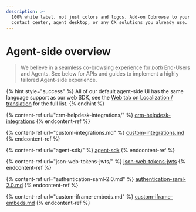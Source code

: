 ```yaml
---
description: >-
  100% white label, not just colors and logos. Add-on Cobrowse to your CRM,
  contact center, agent desktop, or any CX solutions you already use.
---
```


# Agent-side overview

> We believe in a seamless co-browsing experience for _both_ End-Users and Agents. See below for APIs and guides to implement a highly tailored Agent-side experience.&#x20;

{% hint style="success" %}
All of our default agent-side UI has the same language support as our web SDK, see the [Web tab on Localization / translation](../sdk-features/customize-the-interface/localization.md) for the full list. &#x20;
{% endhint %}

{% content-ref url="crm-helpdesk-integrations/" %}
[crm-helpdesk-integrations](crm-helpdesk-integrations/)
{% endcontent-ref %}

{% content-ref url="custom-integrations.md" %}
[custom-integrations.md](custom-integrations.md)
{% endcontent-ref %}

{% content-ref url="agent-sdk/" %}
[agent-sdk](agent-sdk/)
{% endcontent-ref %}

{% content-ref url="json-web-tokens-jwts/" %}
[json-web-tokens-jwts](json-web-tokens-jwts/)
{% endcontent-ref %}

{% content-ref url="authentication-saml-2.0.md" %}
[authentication-saml-2.0.md](authentication-saml-2.0.md)
{% endcontent-ref %}

{% content-ref url="custom-iframe-embeds.md" %}
[custom-iframe-embeds.md](custom-iframe-embeds.md)
{% endcontent-ref %}
